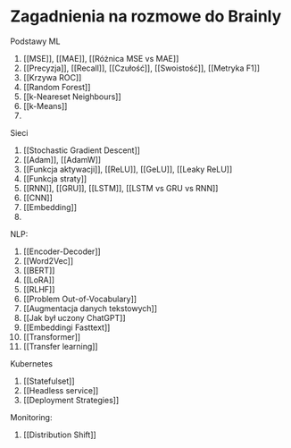 # Zagadnienia na rozmowe do Brainly

Podstawy ML

1. [[MSE]], [[MAE]], [[Różnica MSE vs MAE]]
2. [[Precyzja]], [[Recall]], [[Czułość]], [[Swoistość]], [[Metryka F1]] 
4. [[Krzywa ROC]]
5. [[Random Forest]]
6. [[k-Neareset Neighbours]]
7. [[k-Means]]
8. 

Sieci

1. [[Stochastic Gradient Descent]]
2. [[Adam]], [[AdamW]]
3. [[Funkcja aktywacji]], [[ReLU]], [[GeLU]], [[Leaky ReLU]]
4. [[Funkcja straty]]
5. [[RNN]], [[GRU]], [[LSTM]], [[LSTM vs GRU vs RNN]]
6. [[CNN]]
7. [[Embedding]]
8. 

NLP:

1. [[Encoder-Decoder]]
2. [[Word2Vec]]
3. [[BERT]]
4. [[LoRA]]
5. [[RLHF]]
6. [[Problem Out-of-Vocabulary]]
7. [[Augmentacja danych tekstowych]]
8. [[Jak był uczony ChatGPT]]
9. [[Embeddingi Fasttext]]
10. [[Transformer]]
11. [[Transfer learning]]



Kubernetes

1. [[Statefulset]]
2. [[Headless service]]
3. [[Deployment Strategies]]


Monitoring:

1. [[Distribution Shift]]